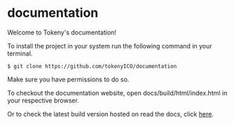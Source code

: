 # documentation
Welcome to Tokeny's documentation!

To install the project in your system run the following command in your terminal.

```
$ git clone https://github.com/tokenyICO/documentation
```

Make sure you have permissions to do so.

To checkout the documentation website, open docs/build/html/index.html in your respective browser.

Or to check the latest build version hosted on read the docs, click [here](http://tokeny-documentation.readthedocs.io/en/latest/).